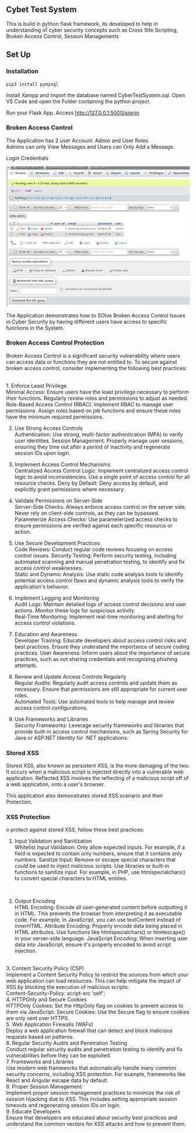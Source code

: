## Cybet Test System
 This is build in python flask framework, its developed to help in understanding of cyber security concepts such as Cross SIte Scripting, Broken Access Control, Session Managements

 ## Set Up

 ### Installation

    pip3 install pymysql 

 Install Xampp and import the database named CyberTestSystem.sql. 
 Open VS Code and open the Folder containing the python project.

 Run your Flask App.
 Access  http://127.0.0.1:5000/signin

 ### Broken Access Control 
 The Application has 2 user Account: Admin and User Roles<br>
 Admins can only View Messages and Users can Only Add a Message. <br>

 Login Credentials


  ![Alt text](db.png)


 The Application demonstrates how to SOlve Broken Access Control Issues in Cyber Security by having different users have access to specific functions in the System. 


 ### Broken Access Control Protection
 Broken Access Control is a significant security vulnerability where users can access data or functions they are not entitled to. To secure against broken access control, consider implementing the following best practices:

 <br>
 1. Enforce Least Privilege<br>
Minimal Access: Ensure users have the least privilege necessary to perform their functions. Regularly review roles and permissions to adjust as needed.<br>
Role-Based Access Control (RBAC): Implement RBAC to manage user permissions. Assign roles based on job functions and ensure these roles have the minimum required permissions.<br>

2. Use Strong Access Controls<br>
Authentication: Use strong, multi-factor authentication (MFA) to verify user identities.
Session Management: Properly manage user sessions, ensuring they time out after a period of inactivity and regenerate session IDs upon login.<br>

3. Implement Access Control Mechanisms<br>
Centralized Access Control Logic: Implement centralized access control logic to avoid inconsistencies. Use a single point of access control for all resource checks.
Deny by Default: Deny access by default, and explicitly grant permissions where necessary.

4. Validate Permissions on Server-Side<br>
Server-Side Checks: Always enforce access control on the server side. Never rely on client-side controls, as they can be bypassed.<br>
Parameterize Access Checks: Use parameterized access checks to ensure permissions are verified against each specific resource or action.<br>

5. Use Secure Development Practices<br>
Code Reviews: Conduct regular code reviews focusing on access control issues.
Security Testing: Perform security testing, including automated scanning and manual penetration testing, to identify and fix access control weaknesses.<br>
Static and Dynamic Analysis: Use static code analysis tools to identify potential access control flaws and dynamic analysis tools to verify the application's behavior.<br>

6. Implement Logging and Monitoring<br>
Audit Logs: Maintain detailed logs of access control decisions and user actions. Monitor these logs for suspicious activity.<br>
Real-Time Monitoring: Implement real-time monitoring and alerting for access control violations.

7. Education and Awareness<br>
Developer Training: Educate developers about access control risks and best practices. Ensure they understand the importance of secure coding practices.
User Awareness: Inform users about the importance of secure practices, such as not sharing credentials and recognizing phishing attempts.<br>

8. Review and Update Access Controls Regularly<br>
Regular Audits: Regularly audit access controls and update them as necessary. Ensure that permissions are still appropriate for current user roles.<br>
Automated Tools: Use automated tools to help manage and review access control configurations.

10. Use Frameworks and Libraries<br>
Security Frameworks: Leverage security frameworks and libraries that provide built-in access control mechanisms, such as Spring Security for Java or ASP.NET Identity for .NET applications.


 ### Stored XSS
 Stored XSS, also known as persistent XSS, is the more damaging of the two. It occurs when a malicious script is injected directly into a vulnerable web application. Reflected XSS involves the reflecting of a malicious script off of a web application, onto a user's browser.

 This application also demonstrates stored XSS scenario and their Protection.



 ### XSS Protection
 o protect against stored XSS, follow these best practices:

1. Input Validation and Sanitization<br>
Whitelist Input Validation: Only allow expected inputs. For example, if a field is expected to contain only numbers, ensure that it contains only numbers.
Sanitize Input: Remove or escape special characters that could be used to inject malicious scripts. Use libraries or built-in functions to sanitize input. For example, in PHP, use htmlspecialchars() to convert special characters to HTML entities.
<br>

2. Output Encoding<br>
HTML Encoding: Encode all user-generated content before outputting it in HTML. This prevents the browser from interpreting it as executable code. For example, in JavaScript, you can use textContent instead of innerHTML.
Attribute Encoding: Properly encode data being placed in HTML attributes. Use functions like htmlspecialchars() or htmlescape() in your server-side language.
JavaScript Encoding: When inserting user data into JavaScript, ensure it's properly encoded to avoid script injection.

<br>
3. Content Security Policy (CSP)<br>
Implement a Content Security Policy to restrict the sources from which your web application can load resources. This can help mitigate the impact of XSS by blocking the execution of malicious scripts.

<br>
Content-Security-Policy: script-src 'self';
<br>
4. HTTPOnly and Secure Cookies<br>
HTTPOnly Cookies: Set the HttpOnly flag on cookies to prevent access to them via JavaScript.
Secure Cookies: Use the Secure flag to ensure cookies are only sent over HTTPS.

<br>
5. Web Application Firewalls (WAFs)<br>
Deploy a web application firewall that can detect and block malicious requests based on patterns.

<br>
6. Regular Security Audits and Penetration Testing<br>
Conduct regular security audits and penetration testing to identify and fix vulnerabilities before they can be exploited.

<br>
7. Frameworks and Libraries<br>
Use modern web frameworks that automatically handle many common security concerns, including XSS protection. For example, frameworks like React and Angular escape data by default.

<br>
8. Proper Session Management<br>
Implement proper session management practices to minimize the risk of session hijacking due to XSS. This includes setting appropriate session timeouts and regenerating session IDs on login.

<br>
9. Educate Developers<br>
Ensure that developers are educated about security best practices and understand the common vectors for XSS attacks and how to prevent them.